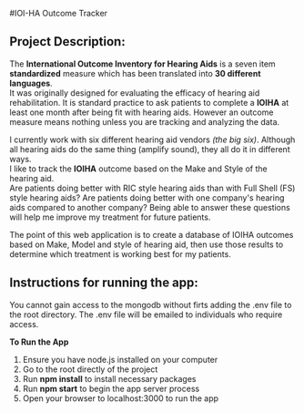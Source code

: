 #IOI-HA Outcome Tracker

## Project Description:

The **International Outcome Inventory for Hearing Aids** is a seven item
__standardized__ measure which has been translated into **30 different languages**.  
It was originally designed for evaluating the efficacy of hearing aid rehabilitation.
It is standard practice to ask patients to complete a **IOIHA** at least one month
after being fit with hearing aids.  However an outcome measure means nothing
unless you are tracking and analyzing the data.

I currently work with six different hearing aid vendors *(the big six)*.  Although
all hearing aids do the same thing (amplify sound), they all do it in different ways.  
I like to track the **IOIHA** outcome based on the Make and Style of the hearing aid.  
Are patients doing better with RIC style hearing aids than with Full Shell (FS) style
hearing aids?  Are patients doing better with one company's hearing aids compared
to another company?  Being able to answer these questions will help me improve
my treatment for future patients.  

The point of this web application is to create a database of IOIHA outcomes based
on Make, Model and style of hearing aid, then use those results to determine which
treatment is working best for my patients.  

## Instructions for running the app:

You cannot gain access to the mongodb without firts adding the .env file to the
root directory.  The .env file will be emailed to individuals who require access.

**To Run the App**

  1. Ensure you have node.js installed on your computer
  2. Go to the root directly of the project
  3. Run **npm install** to install necessary packages
  4. Run **npm start** to begin the app server process
  5. Open your browser to localhost:3000 to run the app
